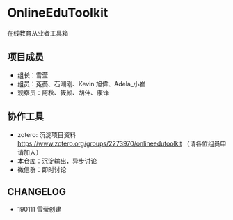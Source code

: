 # OnlineEduToolkit

在线教育从业者工具箱

## 项目成员

- 组长：雪莹
- 组员：菟葵、石潮刚、Kevin 旭偉、Adela_小崔
- 观察员：阿秋、筱颜、胡伟、康锋

## 协作工具

- zotero: 沉淀项目资料 https://www.zotero.org/groups/2273970/onlineedutoolkit  （请各位组员申请加入）
- 本仓库：沉淀输出，异步讨论
- 微信群：即时讨论

## CHANGELOG

- 190111 雪莹创建
